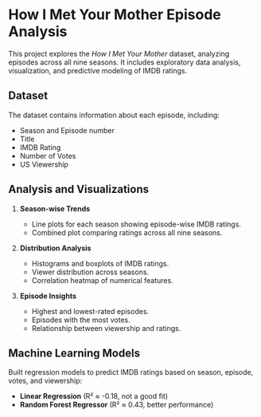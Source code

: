 # How I Met Your Mother Episode Analysis

This project explores the *How I Met Your Mother* dataset, analyzing episodes across all nine seasons. It includes exploratory data analysis, visualization, and predictive modeling of IMDB ratings.

## Dataset
The dataset contains information about each episode, including:
- Season and Episode number
- Title
- IMDB Rating
- Number of Votes
- US Viewership

## Analysis and Visualizations
1. **Season-wise Trends**  
   - Line plots for each season showing episode-wise IMDB ratings.
   - Combined plot comparing ratings across all nine seasons.

2. **Distribution Analysis**  
   - Histograms and boxplots of IMDB ratings.
   - Viewer distribution across seasons.
   - Correlation heatmap of numerical features.

3. **Episode Insights**  
   - Highest and lowest-rated episodes.
   - Episodes with the most votes.
   - Relationship between viewership and ratings.

## Machine Learning Models
Built regression models to predict IMDB ratings based on season, episode, votes, and viewership:
- **Linear Regression** (R² ≈ -0.18, not a good fit)
- **Random Forest Regressor** (R² ≈ 0.43, better performance)

